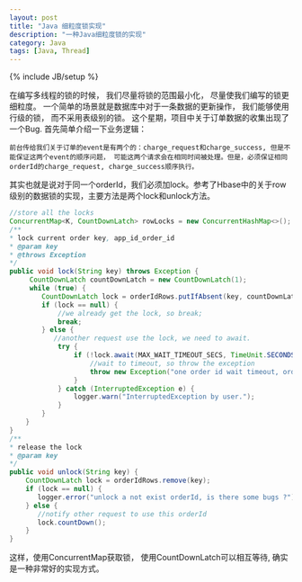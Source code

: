 ```yaml
---
layout: post
title: "Java 细粒度锁实现"
description: "一种Java细粒度锁的实现"
category: Java
tags: [Java, Thread]
---
```

{% include JB/setup %}

在编写多线程的锁的时候， 我们尽量将锁的范围最小化， 尽量使我们编写的锁更细粒度。  一个简单的场景就是数据库中对于一条数据的更新操作， 我们能够使用行级的锁， 而不采用表级别的锁。
这个星期，项目中关于订单数据的收集出现了一个Bug. 首先简单介绍一下业务逻辑：
	
	前台传给我们关于订单的event是有两个的：charge_request和charge_success, 但是不能保证这两个event的顺序问题， 可能这两个请求会在相同时间被处理。但是，必须保证相同orderId的charge_request, charge_success顺序执行。

其实也就是说对于同一个orderId，我们必须加lock。参考了Hbase中的关于row级别的数据锁的实现，主要方法是两个lock和unlock方法。
```java
//store all the locks
ConcurrentMap<K, CountDownLatch> rowLocks = new ConcurrentHashMap<>();
/**
* lock current order key, app_id_order_id
* @param key
* @throws Exception 
*/
public void lock(String key) throws Exception {
     CountDownLatch countDownLatch = new CountDownLatch(1);
     while (true) {
        CountDownLatch lock = orderIdRows.putIfAbsent(key, countDownLatch);
        if (lock == null) {
            //we already get the lock, so break;
            break;
        } else {
           //another request use the lock, we need to await.
            try {
                if (!lock.await(MAX_WAIT_TIMEOUT_SECS, TimeUnit.SECONDS)) {
                    //wait to timeout, so throw the exception
                    throw new Exception("one order id wait timeout, orderId=" + key);
                }
            } catch (InterruptedException e) {
                logger.warn("InterruptedException by user.");
            }
        }
    }
}
/**
* release the lock
* @param key
*/
public void unlock(String key) {
    CountDownLatch lock = orderIdRows.remove(key);
    if (lock == null) { 
       logger.error("unlock a not exist orderId, is there some bugs ?"); 
    } else {
       //notify other request to use this orderId
       lock.countDown();
    }
}
```
这样，使用ConcurrentMap获取锁， 使用CountDownLatch可以相互等待, 确实是一种非常好的实现方式。


	